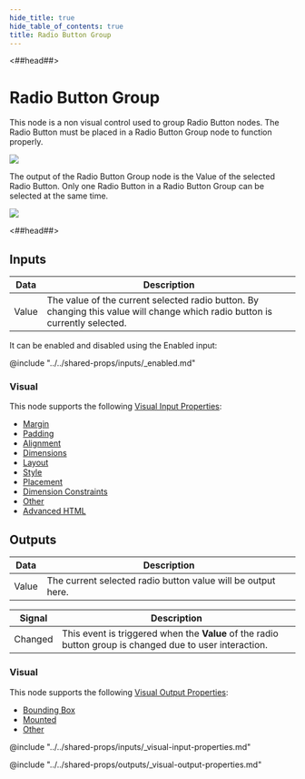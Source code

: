 ```yaml
---
hide_title: true
hide_table_of_contents: true
title: Radio Button Group
---
```


<##head##>

# Radio Button Group

This node is a non visual control used to group <span className="ndl-node">Radio Button</span> nodes. The <span className="ndl-node">Radio Button</span> must be placed in a <span className="ndl-node">Radio Button Group</span> node to function properly.

<div className="ndl-image-with-background l">

![](/nodes/ui-controls/radio-button-group/radio_button_visual.png)

</div>

The output of the <span className="ndl-node">Radio Button Group</span> node is the <span className="ndl-data">Value</span> of the selected <span className="ndl-node">Radio Button</span>. Only one <span className="ndl-node">Radio Button</span> in a <span className="ndl-node">Radio Button Group</span> can be selected at the same time.

<div className="ndl-image-with-background l">

![](/nodes/ui-controls/radio-button-group/radio_button_node.png)

</div>

<##head##>

## Inputs

| Data                                    | Description                                                                                                                  |
| --------------------------------------- | ---------------------------------------------------------------------------------------------------------------------------- |
| <span className="ndl-data">Value</span> | The value of the current selected radio button. By changing this value will change which radio button is currently selected. |

It can be enabled and disabled using the <span className="ndl-data">Enabled</span> input:

@include "../../shared-props/inputs/_enabled.md"

### Visual

This node supports the following [Visual Input Properties](/nodes/shared-props/inputs/visual-input-properties/):

-   [Margin](/nodes/shared-props/inputs/visual-input-properties/#margin)
-   [Padding](/nodes/shared-props/inputs/visual-input-properties/#padding)
-   [Alignment](/nodes/shared-props/inputs/visual-input-properties/#alignment)
-   [Dimensions](/nodes/shared-props/inputs/visual-input-properties/#dimensions)
-   [Layout](/nodes/shared-props/inputs/visual-input-properties/)
-   [Style](/nodes/shared-props/inputs/visual-input-properties/#style)
-   [Placement](/nodes/shared-props/inputs/visual-input-properties/#placement)
-   [Dimension Constraints](/nodes/shared-props/inputs/visual-input-properties/#dimension-constraints)
-   [Other](/nodes/shared-props/inputs/visual-input-properties/#other)
-   [Advanced HTML](/nodes/shared-props/inputs/visual-input-properties/#advanced-html)

## Outputs

| Data                                    | Description                                                  |
| --------------------------------------- | ------------------------------------------------------------ |
| <span className="ndl-data">Value</span> | The current selected radio button value will be output here. |

| Signal                                      | Description                                                                                              |
| ------------------------------------------- | -------------------------------------------------------------------------------------------------------- |
| <span className="ndl-signal">Changed</span> | This event is triggered when the **Value** of the radio button group is changed due to user interaction. |

### Visual

This node supports the following [Visual Output Properties](/nodes/shared-props/outputs/visual-output-properties/):

-   [Bounding Box](/nodes/shared-props/outputs/visual-output-properties/#bounding-box)
-   [Mounted](/nodes/shared-props/outputs/visual-output-properties/#mounted)
-   [Other](/nodes/shared-props/outputs/visual-output-properties/#other)

<div className="hidden-props-for-editor">

@include "../../shared-props/inputs/_visual-input-properties.md"

@include "../../shared-props/outputs/_visual-output-properties.md"

</div>
